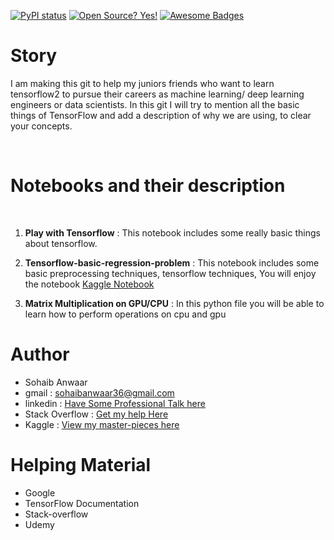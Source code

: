 [![PyPI status](https://img.shields.io/pypi/status/ansicolortags.svg)](https://pypi.python.org/pypi/ansicolortags/)
[![Open Source? Yes!](https://badgen.net/badge/Open%20Source%20%3F/Yes%21/blue?icon=github)](https://github.com/Naereen/badges/)
[![Awesome Badges](https://img.shields.io/badge/badges-awesome-green.svg)](https://github.com/Naereen/badges)


# Story

I am making this git to help my juniors friends who want to learn tensorflow2 to pursue their careers as machine learning/ deep learning engineers or data scientists. In this git I will try to mention all the basic things of TensorFlow and add a description of why we are using, to clear your concepts.

<br>

# Notebooks and their description
<br>

1. **Play with Tensorflow** : This notebook includes some really basic things about tensorflow.

1. **Tensorflow-basic-regression-problem** : This notebook includes some basic preprocessing techniques, tensorflow techniques, You will enjoy the notebook [Kaggle Notebook](httpshttps://www.kaggle.com/sohaibanwaar1203/tensorflow-regression-for-beginners-ipynb?scriptVersionId=70728589)

2. **Matrix Multiplication on GPU/CPU** : In this python file you will be able to learn how to perform operations on cpu and gpu


# Author 

* Sohaib Anwaar
* gmail          : sohaibanwaar36@gmail.com
* linkedin       : [Have Some Professional Talk here](https://www.linkedin.com/in/sohaib-anwaar-4b7ba1187/)
* Stack Overflow : [Get my help Here](https://stackoverflow.com/users/7959545/sohaib-anwaar)
* Kaggle         : [View my master-pieces here](https://www.kaggle.com/sohaibanwaar1203)

# Helping Material

* Google
* TensorFlow Documentation
* Stack-overflow
* Udemy 
